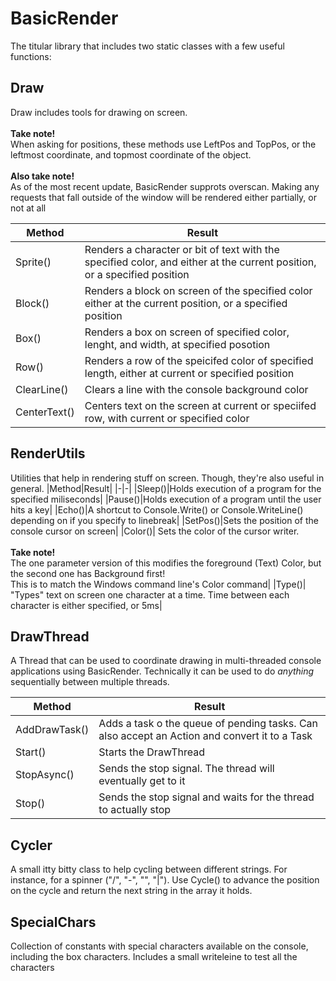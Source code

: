 # BasicRender
The titular library that includes two static classes with a few useful functions:

## Draw
Draw includes tools for drawing on screen.
<br><br><b>Take note!</b><br> 
When asking for positions, these methods use LeftPos and TopPos, or the leftmost coordinate, and topmost coordinate of the object.
<br><br><b>Also take note!</b><br> 
As of the most recent update, BasicRender supprots overscan. Making any requests that fall outside of the window will be rendered either partially, or not at all


|Method|Result|
|-|-|
|Sprite()|Renders a character or bit of text with the specified color, and either at the current position, or a specified position|
|Block()|Renders a block on screen of the specified color either at the current position, or a specified position|
|Box()|Renders a box on screen of specified color, lenght, and width, at specified posotion|
|Row()|Renders a row of the speicifed color of specified length, either at current or specified position|
|ClearLine()|Clears a line with the console background color|
|CenterText()|Centers text on the screen at current or speciifed row, with current or specified color|

## RenderUtils
Utilities that help in rendering stuff on screen. Though, they're also useful in general.
|Method|Result|
|-|-|
|Sleep()|Holds execution of a program for the specified miliseconds|
|Pause()|Holds execution of a program until the user hits a key|
|Echo()|A shortcut to Console.Write() or Console.WriteLine() depending on if you specify to linebreak|
|SetPos()|Sets the position of the console cursor on screen|
|Color()| Sets the color of the cursor writer. <br><br><b>Take note!</b><br> The one parameter version of this modifies the foreground (Text) Color, but the second one has Background first! <br>This is to match the Windows command line's Color command|
|Type()| "Types" text on screen one character at a time. Time between each character is either specified, or 5ms|

## DrawThread
A Thread that can be used to coordinate drawing in multi-threaded console applications using BasicRender. Technically it can be used to do *anything* sequentially between multiple threads.

|Method|Result|
|-|-|
|AddDrawTask()|Adds a task o the queue of pending tasks. Can also accept an Action and convert it to a Task|
|Start()|Starts the DrawThread|
|StopAsync()|Sends the stop signal. The thread will eventually get to it|
|Stop()|Sends the stop signal and waits for the thread to actually stop|

## Cycler
A small itty bitty class to help cycling between different strings. For instance, for a spinner ("/", "-", "\", "|"). Use Cycle() to advance the position on the cycle and return the next string in the array it holds.

## SpecialChars
Collection of constants with special characters available on the console, including the box characters. Includes a small writeleine to test all the characters
